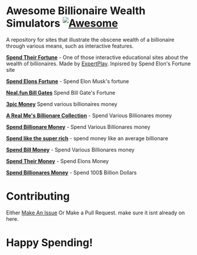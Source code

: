 # Awesome Billionaire Wealth Simulators [![Awesome](https://awesome.re/badge.svg)](https://awesome.re)
A repository for sites that illustrate the obscene wealth of a billionaire through various means, such as interactive features.


**[Spend Their Fortune](https://www.spendtheirfortune.com/)** - One of those interactive educational sites about the wealth of billionaires. Made by [ExpertPlay](https://www.reddit.com/r/SideProject/comments/1istpxf/i_built_a_site_to_put_billionaire_wealth_into/). Inpisred by Spend Elon's Fortune site

**[Spend Elons Fortune](https://www.spend-elon-fortune.com/)** -  Spend Elon Musk's fortune

**[Neal.fun Bill Gates](https://neal.fun/spend/)** Spend Bill Gate's Fortune

**[3pic Money](https://3pic.github.io/money)** Spend various billionaires money

**[A Real Me's Billionare Collection](https://pastebin.com/cPasQxxy)** - Spend Various Billionares money

**[Spend Billionare Money](https://spendelonmoney.org/)** - Spend Various Billionares money

**[Spend like the super rich](https://money.cnn.com/interactive/luxury/spend-like-the-super-rich/index.html)** - spend money like an average billionare

**[Spend Bill Money](https://spendbillmoney.com/)** - Spend Various Billionares money

**[Spend Their Money](https://human.games/spend-their-money/)** - Spend Elons Money

**[Spend Billionares Money](https://spendbillions.com/)** - Spend 100$ Billion Dollars



# Contributing

Either [Make An Issue](https://github.com/rarelygoeshere/Awesome-Billionaire-Wealth-Sim/issues) Or Make a Pull Request. make sure it isnt already on here.


# Happy Spending!
